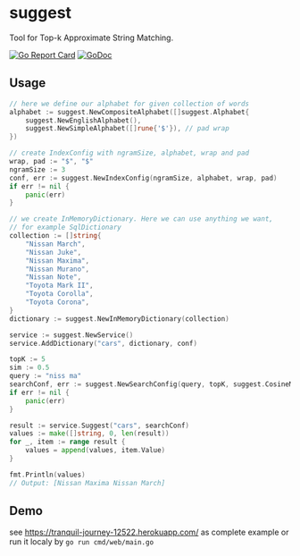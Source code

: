 # suggest

Tool for Top-k Approximate String Matching.

[![Go Report Card](https://goreportcard.com/badge/github.com/alldroll/suggest)](https://goreportcard.com/report/github.com/alldroll/suggest)
[![GoDoc](https://godoc.org/github.com/Lazin/go-ngram?status.png)](https://godoc.org/github.com/alldroll/suggest)

## Usage

```go
// here we define our alphabet for given collection of words
alphabet := suggest.NewCompositeAlphabet([]suggest.Alphabet{
    suggest.NewEnglishAlphabet(),
    suggest.NewSimpleAlphabet([]rune{'$'}), // pad wrap
})

// create IndexConfig with ngramSize, alphabet, wrap and pad
wrap, pad := "$", "$"
ngramSize := 3
conf, err := suggest.NewIndexConfig(ngramSize, alphabet, wrap, pad)
if err != nil {
    panic(err)
}

// we create InMemoryDictionary. Here we can use anything we want,
// for example SqlDictionary
collection := []string{
    "Nissan March",
    "Nissan Juke",
    "Nissan Maxima",
    "Nissan Murano",
    "Nissan Note",
    "Toyota Mark II",
    "Toyota Corolla",
    "Toyota Corona",
}
dictionary := suggest.NewInMemoryDictionary(collection)

service := suggest.NewService()
service.AddDictionary("cars", dictionary, conf)

topK := 5
sim := 0.5
query := "niss ma"
searchConf, err := suggest.NewSearchConfig(query, topK, suggest.CosineMetric(), sim)
if err != nil {
    panic(err)
}

result := service.Suggest("cars", searchConf)
values := make([]string, 0, len(result))
for _, item := range result {
    values = append(values, item.Value)
}

fmt.Println(values)
// Output: [Nissan Maxima Nissan March]
```

## Demo
see https://tranquil-journey-12522.herokuapp.com/ as complete example
or run it localy by `go run cmd/web/main.go`
